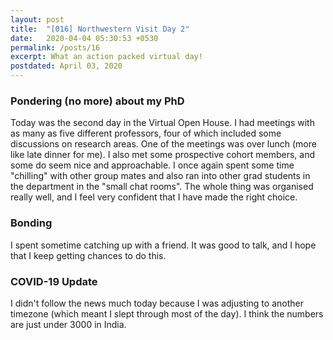 ```yaml
---
layout: post
title:  "[016] Northwestern Visit Day 2"
date:   2020-04-04 05:30:53 +0530
permalink: /posts/16
excerpt: What an action packed virtual day!
postdated: April 03, 2020
---
```


### Pondering (no more) about my PhD

Today was the second day in the Virtual Open House. I had meetings with as many as five different professors, four of which included some discussions on research areas. One of the meetings was over lunch (more like late dinner for me). I also met some prospective cohort members, and some do seem nice and approachable. I once again spent some time "chilling" with other group mates and also ran into other grad students in the department in the "small chat rooms". The whole thing was organised really well, and I feel very confident that I have made the right choice.

### Bonding

I spent sometime catching up with a friend. It was good to talk, and I hope that I keep getting chances to do this.

### COVID-19 Update

I didn't follow the news much today because I was adjusting to another timezone (which meant I slept through most of the day). I think the numbers are just under 3000 in India.
